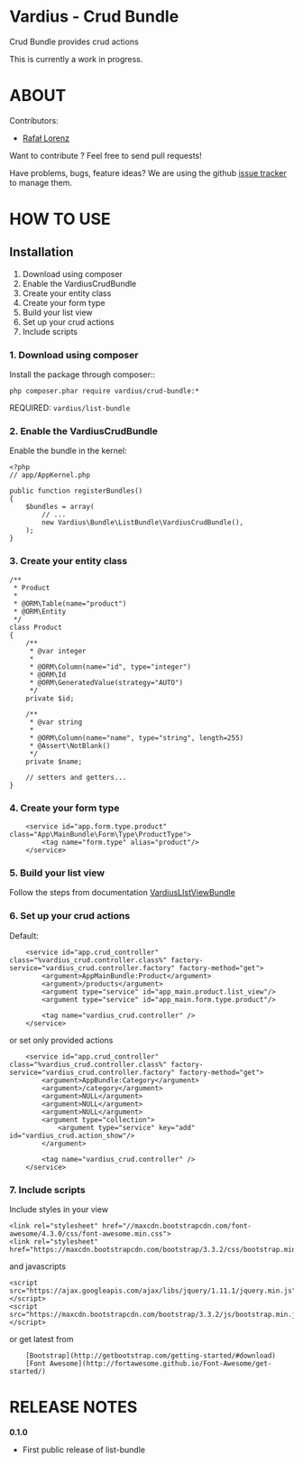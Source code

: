 Vardius - Crud Bundle
======================================

Crud Bundle provides crud actions

This is currently a work in progress.

ABOUT
==================================================
Contributors:

* [Rafał Lorenz](https://rafallorenz.com)

Want to contribute ? Feel free to send pull requests!

Have problems, bugs, feature ideas?
We are using the github [issue tracker](https://github.com/vardius/crud-bundle/issues) to manage them.

HOW TO USE
==================================================

Installation
----------------
1. Download using composer
2. Enable the VardiusCrudBundle
3. Create your entity class
4. Create your form type
5. Build your list view
6. Set up your crud actions
7. Include scripts


### 1. Download using composer

Install the package through composer::

    php composer.phar require vardius/crud-bundle:*

REQUIRED: `vardius/list-bundle`

### 2. Enable the VardiusCrudBundle
Enable the bundle in the kernel:

    <?php
    // app/AppKernel.php

    public function registerBundles()
    {
        $bundles = array(
            // ...
            new Vardius\Bundle\ListBundle\VardiusCrudBundle(),
        );
    }

### 3. Create your entity class

    /**
     * Product
     *
     * @ORM\Table(name="product")
     * @ORM\Entity
     */
    class Product
    {
        /**
         * @var integer
         *
         * @ORM\Column(name="id", type="integer")
         * @ORM\Id
         * @ORM\GeneratedValue(strategy="AUTO")
         */
        private $id;

        /**
         * @var string
         *
         * @ORM\Column(name="name", type="string", length=255)
         * @Assert\NotBlank()
         */
        private $name;

        // setters and getters...
    }

### 4. Create your form type

        <service id="app.form.type.product" class="App\MainBundle\Form\Type\ProductType">
            <tag name="form.type" alias="product"/>
        </service>

### 5. Build your list view
Follow the steps from documentation [VardiusLIstViewBundle](https://github.com/Vardius/list-bundle)

### 6. Set up your crud actions
Default:

        <service id="app.crud_controller" class="%vardius_crud.controller.class%" factory-service="vardius_crud.controller.factory" factory-method="get">
            <argument>AppMainBundle:Product</argument>
            <argument>/products</argument>
            <argument type="service" id="app_main.product.list_view"/>
            <argument type="service" id="app_main.form.type.product"/>

            <tag name="vardius_crud.controller" />
        </service>

or set only provided actions

        <service id="app.crud_controller" class="%vardius_crud.controller.class%" factory-service="vardius_crud.controller.factory" factory-method="get">
            <argument>AppBundle:Category</argument>
            <argument>/category</argument>
            <argument>NULL</argument>
            <argument>NULL</argument>
            <argument>NULL</argument>
            <argument type="collection">
                <argument type="service" key="add" id="vardius_crud.action_show"/>
            </argument>

            <tag name="vardius_crud.controller" />
        </service>

### 7. Include scripts
Include styles in your view

    <link rel="stylesheet" href="//maxcdn.bootstrapcdn.com/font-awesome/4.3.0/css/font-awesome.min.css">
    <link rel="stylesheet" href="https://maxcdn.bootstrapcdn.com/bootstrap/3.3.2/css/bootstrap.min.css">

and javascripts

    <script src="https://ajax.googleapis.com/ajax/libs/jquery/1.11.1/jquery.min.js"></script>
    <script src="https://maxcdn.bootstrapcdn.com/bootstrap/3.3.2/js/bootstrap.min.js"></script>

or get latest from

        [Bootstrap](http://getbootstrap.com/getting-started/#download)
        [Font Awesome](http://fortawesome.github.io/Font-Awesome/get-started/)

RELEASE NOTES
==================================================
**0.1.0**

- First public release of list-bundle